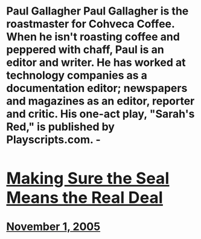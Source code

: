 # Paul Gallagher Paul Gallagher is the roastmaster for Cohveca Coffee. When he isn't roasting coffee and peppered with chaff, Paul is an editor and writer. He has worked at technology companies as a documentation editor; newspapers and magazines as an editor, reporter and critic. His one-act play, "Sarah's Red," is published by Playscripts.com. - [<h2>Making Sure the Seal Means the Real Deal</h2>November 1, 2005](https://ineedcoffee.com/making-sure-the-seal-means-the-real-deal/)